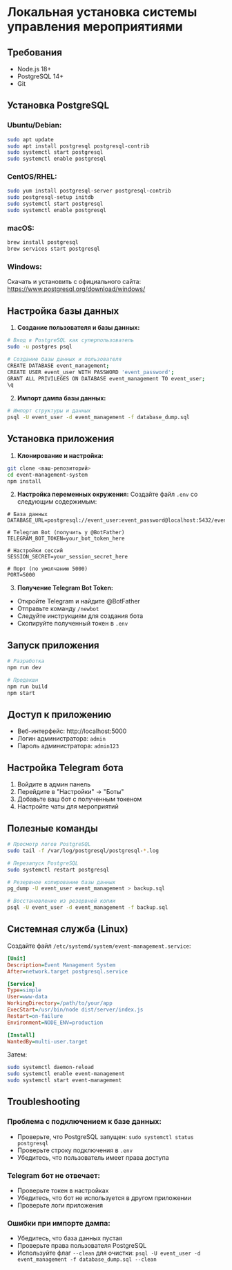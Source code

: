 # Локальная установка системы управления мероприятиями

## Требования

- Node.js 18+ 
- PostgreSQL 14+
- Git

## Установка PostgreSQL

### Ubuntu/Debian:
```bash
sudo apt update
sudo apt install postgresql postgresql-contrib
sudo systemctl start postgresql
sudo systemctl enable postgresql
```

### CentOS/RHEL:
```bash
sudo yum install postgresql-server postgresql-contrib
sudo postgresql-setup initdb
sudo systemctl start postgresql
sudo systemctl enable postgresql
```

### macOS:
```bash
brew install postgresql
brew services start postgresql
```

### Windows:
Скачать и установить с официального сайта: https://www.postgresql.org/download/windows/

## Настройка базы данных

1. **Создание пользователя и базы данных:**
```bash
# Вход в PostgreSQL как суперпользователь
sudo -u postgres psql

# Создание базы данных и пользователя
CREATE DATABASE event_management;
CREATE USER event_user WITH PASSWORD 'event_password';
GRANT ALL PRIVILEGES ON DATABASE event_management TO event_user;
\q
```

2. **Импорт дампа базы данных:**
```bash
# Импорт структуры и данных
psql -U event_user -d event_management -f database_dump.sql
```

## Установка приложения

1. **Клонирование и настройка:**
```bash
git clone <ваш-репозиторий>
cd event-management-system
npm install
```

2. **Настройка переменных окружения:**
Создайте файл `.env` со следующим содержимым:
```env
# База данных
DATABASE_URL=postgresql://event_user:event_password@localhost:5432/event_management

# Telegram Bot (получить у @BotFather)
TELEGRAM_BOT_TOKEN=your_bot_token_here

# Настройки сессий
SESSION_SECRET=your_session_secret_here

# Порт (по умолчанию 5000)
PORT=5000
```

3. **Получение Telegram Bot Token:**
- Откройте Telegram и найдите @BotFather
- Отправьте команду `/newbot`
- Следуйте инструкциям для создания бота
- Скопируйте полученный токен в `.env`

## Запуск приложения

```bash
# Разработка
npm run dev

# Продакшн
npm run build
npm start
```

## Доступ к приложению

- Веб-интерфейс: http://localhost:5000
- Логин администратора: `admin`
- Пароль администратора: `admin123`

## Настройка Telegram бота

1. Войдите в админ панель
2. Перейдите в "Настройки" → "Боты"
3. Добавьте ваш бот с полученным токеном
4. Настройте чаты для мероприятий

## Полезные команды

```bash
# Просмотр логов PostgreSQL
sudo tail -f /var/log/postgresql/postgresql-*.log

# Перезапуск PostgreSQL
sudo systemctl restart postgresql

# Резервное копирование базы данных
pg_dump -U event_user event_management > backup.sql

# Восстановление из резервной копии
psql -U event_user -d event_management -f backup.sql
```

## Системная служба (Linux)

Создайте файл `/etc/systemd/system/event-management.service`:
```ini
[Unit]
Description=Event Management System
After=network.target postgresql.service

[Service]
Type=simple
User=www-data
WorkingDirectory=/path/to/your/app
ExecStart=/usr/bin/node dist/server/index.js
Restart=on-failure
Environment=NODE_ENV=production

[Install]
WantedBy=multi-user.target
```

Затем:
```bash
sudo systemctl daemon-reload
sudo systemctl enable event-management
sudo systemctl start event-management
```

## Troubleshooting

### Проблема с подключением к базе данных:
- Проверьте, что PostgreSQL запущен: `sudo systemctl status postgresql`
- Проверьте строку подключения в `.env`
- Убедитесь, что пользователь имеет права доступа

### Telegram бот не отвечает:
- Проверьте токен в настройках
- Убедитесь, что бот не используется в другом приложении
- Проверьте логи приложения

### Ошибки при импорте дампа:
- Убедитесь, что база данных пустая
- Проверьте права пользователя PostgreSQL
- Используйте флаг `--clean` для очистки: `psql -U event_user -d event_management -f database_dump.sql --clean`